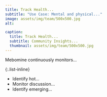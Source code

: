 ```yaml
---
title: Track Health...
subtitle: "Use Case: Mental and physical..."
image: assets/img/team/500x500.jpg
alt: 

caption:
  title: Track Health...
  subtitle: Community Insights...
  thumbnail: assets/img/team/500x500.jpg
---
```

Mebomine continuously monitors...

{:.list-inline}
- Identify hot...
- Monitor discussion...
- Identify emerging...
